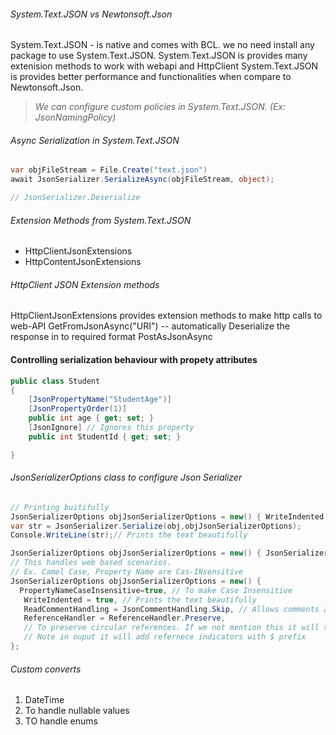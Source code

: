 
###### System.Text.JSON vs Newtonsoft.Json
System.Text.JSON - is native and comes with BCL. we no need install any package to use System.Text.JSON.
System.Text.JSON is provides many extenision methods to work with webapi and HttpClient
System.Text.JSON is provides better performance and functionalities when compare to Newtonsoft.Json.


> *We can configure custom policies in System.Text.JSON. (Ex: JsonNamingPolicy)*


###### Async Serialization in System.Text.JSON
``` csharp
var objFileStream = File.Create("text.json")
await JsonSerializer.SerializeAsync(objFileStream, object);

// JsonSerializer.Deserialize
```


###### Extension Methods from System.Text.JSON
* HttpClientJsonExtensions
* HttpContentJsonExtensions

###### HttpClient JSON Extension methods
HttpClientJsonExtensions provides extension methods to make http calls to web-API
  GetFromJsonAsync<ClassType>("URI") -- automatically Deserialize the response in to required format
  PostAsJsonAsync


#### Controlling serialization behaviour with propety attributes
``` csharp
public class Student
{
    [JsonPropertyName("StudentAge")]
    [JsonPropertyOrder(1)]
    public int age { get; set; }
    [JsonIgnore] // Ignores this property
    public int StudentId { get; set; }

}
```

###### JsonSerializerOptions class to configure Json Serializer
``` csharp
// Printing buitifully
JsonSerializerOptions objJsonSerializerOptions = new() { WriteIndented = true };
var str = JsonSerializer.Serialize(obj,objJsonSerializerOptions);
Console.WriteLine(str);// Prints the text beautifully

JsonSerializerOptions objJsonSerializerOptions = new() { JsonSerializerDefaults.Web};
// This handles web based scenarios.
// Ex. Camel Case, Property Name are Cas-INsensitive
JsonSerializerOptions objJsonSerializerOptions = new() {
  PropertyNameCaseInsensitive=true, // To make Case Insensitive
   WriteIndented = true, // Prints the text beautifully
   ReadCommentHandling = JsonCommentHandling.Skip, // Allows comments as part of json string
   ReferenceHandler = ReferenceHandler.Preserve,
   // To preserve circular references. If we not mention this it will throw error.
   // Note in ouput it will add refernece indicators with $ prefix
};


```


###### Custom converts
1. DateTime
2. To handle nullable values
3. TO handle enums

